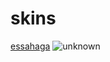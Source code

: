 # skins
[essahaga](https://mega.nz/file/C3ZnRIoY#vWSp47U8VVDm0nkCwFbofQt01BwaW5YcFeSn7Wpp-5A)
![unknown](https://user-images.githubusercontent.com/37017946/180618825-e6ad21ca-0d95-46cb-81a0-8baed13781ed.png)
